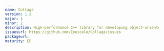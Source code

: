 ```yaml
---
name: Collage
version: 1.2
major: 1
minor: 2
description: High-performance C++ library for developing object-oriented distributed applications.
issuesurl: https://github.com/Eyescale/Collage/issues
packageurl: 
maturity: EP
---
```

